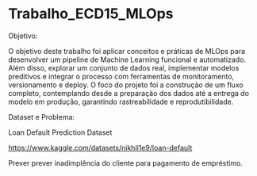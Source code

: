 # Trabalho_ECD15_MLOps
Objetivo:

O objetivo deste trabalho foi aplicar conceitos e práticas de MLOps para desenvolver um pipeline de Machine Learning funcional e automatizado. Além disso, explorar um conjunto de dados real, implementar modelos preditivos e integrar o processo com ferramentas de monitoramento, versionamento e deploy. O foco do projeto foi a construção de um fluxo completo, contemplando desde a preparação dos dados até a entrega do modelo em produção, garantindo rastreabilidade e reprodutibilidade.

Dataset e Problema:

Loan Default Prediction Dataset

https://www.kaggle.com/datasets/nikhil1e9/loan-default

Prever prever inadimplência do cliente para pagamento de empréstimo.
